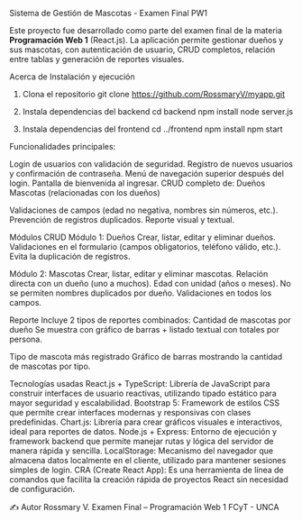 Sistema de Gestión de Mascotas - Examen Final PW1

Este proyecto fue desarrollado como parte del examen final de la materia **Programación Web 1** (React.js). 
La aplicación permite gestionar dueños y sus mascotas, con autenticación de usuario, CRUD completos, relación entre tablas y generación de reportes visuales.

Acerca de  Instalación y ejecución

1. Clona el repositorio
git clone https://github.com/RossmaryV/myapp.git
2. Instala dependencias del backend
cd backend
npm install
node server.js

3. Instala dependencias del frontend
cd ../frontend
npm install
npm start

Funcionalidades principales:

Login de usuarios con validación de seguridad.
Registro de nuevos usuarios y confirmación de contraseña.
Menú de navegación superior después del login.
Pantalla de bienvenida al ingresar.
CRUD completo de:
Dueños
Mascotas (relacionadas con los dueños)

Validaciones de campos (edad no negativa, nombres sin números, etc.).
Prevención de registros duplicados.
Reporte visual y textual.

Módulos CRUD
Módulo 1: Dueños
Crear, listar, editar y eliminar dueños.
Validaciones en el formulario (campos obligatorios, teléfono válido, etc.).
Evita la duplicación de registros.

Módulo 2: Mascotas
Crear, listar, editar y eliminar mascotas.
Relación directa con un dueño (uno a muchos).
Edad con unidad (años o meses).
No se permiten nombres duplicados por dueño.
Validaciones en todos los campos.

Reporte
Incluye 2 tipos de reportes combinados:
Cantidad de mascotas por dueño
Se muestra con gráfico de barras + listado textual con totales por persona.

Tipo de mascota más registrado
Gráfico de barras mostrando la cantidad de mascotas por tipo.

Tecnologías usadas
React.js + TypeScript: Librería de JavaScript para construir interfaces de usuario reactivas, utilizando tipado estático para mayor seguridad y escalabilidad.
Bootstrap 5: Framework de estilos CSS que permite crear interfaces modernas y responsivas con clases predefinidas.
Chart.js: Librería para crear gráficos visuales e interactivos, ideal para reportes de datos.
Node.js + Express: Entorno de ejecución y framework backend que permite manejar rutas y lógica del servidor de manera rápida y sencilla.
LocalStorage: Mecanismo del navegador que almacena datos localmente en el cliente, utilizado para mantener sesiones simples de login.
CRA (Create React App): Es una herramienta de línea de comandos que facilita la creación rápida de proyectos React sin necesidad de configuración.

✍️ Autor
Rossmary V.
Examen Final – Programación Web 1
FCyT - UNCA
